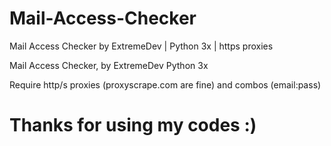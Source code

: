 # Mail-Access-Checker
Mail Access Checker by ExtremeDev | Python 3x | https proxies


Mail Access Checker, by ExtremeDev 
Python 3x

Require http/s proxies (proxyscrape.com are fine) and combos (email:pass)

# Thanks for using my codes :)
